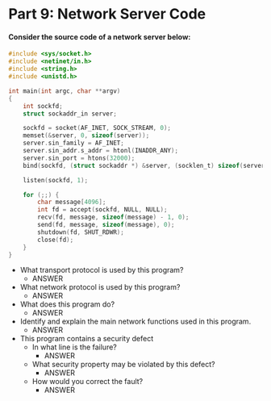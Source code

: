 # Part 9: Network Server Code
#### Consider the source code of a network server below:
```c
#include <sys/socket.h>
#include <netinet/in.h>
#include <string.h>
#include <unistd.h>

int main(int argc, char **argv)
{
    int sockfd;
    struct sockaddr_in server;

    sockfd = socket(AF_INET, SOCK_STREAM, 0);
    memset(&server, 0, sizeof(server));
    server.sin_family = AF_INET;
    server.sin_addr.s_addr = htonl(INADDR_ANY);
    server.sin_port = htons(32000);
    bind(sockfd, (struct sockaddr *) &server, (socklen_t) sizeof(server));

    listen(sockfd, 1);

    for (;;) {
        char message[4096];
        int fd = accept(sockfd, NULL, NULL);
        recv(fd, message, sizeof(message) - 1, 0);
        send(fd, message, sizeof(message), 0);
        shutdown(fd, SHUT_RDWR);
        close(fd);
    }
}
```
* What transport protocol is used by this program?
    * ANSWER
* What network protocol is used by this program?
    * ANSWER
* What does this program do?
    * ANSWER
*  Identify and explain the main network functions used in this program.
    * ANSWER
* This program contains a security defect 
    * In what line is the failure?
        * ANSWER
    * What security property may be violated by this defect?
        * ANSWER
    * How would you correct the fault?
        * ANSWER